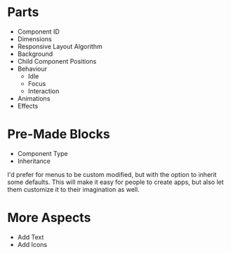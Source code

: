 # Parts
- Component ID
- Dimensions
- Responsive Layout Algorithm
- Background
- Child Component Positions
- Behaviour
	- Idle
	- Focus
	- Interaction
- Animations
- Effects
# Pre-Made Blocks
- Component Type
- Inheritance

I'd prefer for menus to be custom modified, but with the option to inherit some defaults. This will make it easy for people to create apps, but also let them customize it to their imagination as well.
# More Aspects
- Add Text
- Add Icons